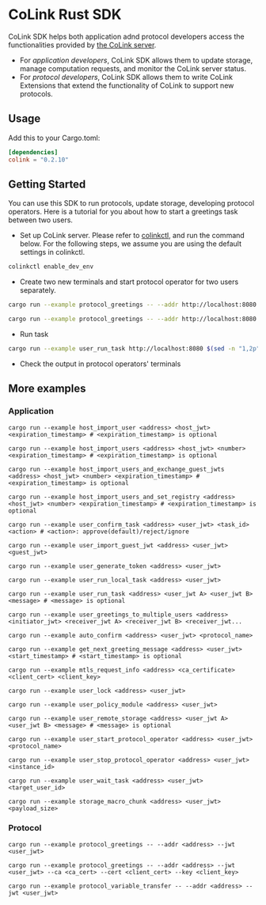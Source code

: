 # CoLink Rust SDK

CoLink SDK helps both application adnd protocol developers access the functionalities provided by [the CoLink server](https://github.com/CoLearn-Dev/colink-server-dev).

- For *application developers*, CoLink SDK allows them to update storage, manage computation requests, and monitor the CoLink server status.
- For *protocol developers*, CoLink SDK allows them to write CoLink Extensions that extend the functionality of CoLink to support new protocols.

## Usage
Add this to your Cargo.toml:
```toml
[dependencies]
colink = "0.2.10"
```

## Getting Started
You can use this SDK to run protocols, update storage, developing protocol operators. Here is a tutorial for you about how to start a greetings task between two users.
- Set up CoLink server.
Please refer to [colinkctl](https://github.com/CoLearn-Dev/colinkctl), and run the command below. For the following steps, we assume you are using the default settings in colinkctl.
```bash
colinkctl enable_dev_env
```
- Create two new terminals and start protocol operator for two users separately.
```bash
cargo run --example protocol_greetings -- --addr http://localhost:8080 --jwt $(sed -n "1,1p" ~/.colink/user_token.txt)
```
```bash
cargo run --example protocol_greetings -- --addr http://localhost:8080 --jwt $(sed -n "2,2p" ~/.colink/user_token.txt)
```
- Run task
```bash
cargo run --example user_run_task http://localhost:8080 $(sed -n "1,2p" ~/.colink/user_token.txt)
```
- Check the output in protocol operators' terminals

## More examples
### Application
```
cargo run --example host_import_user <address> <host_jwt> <expiration_timestamp> # <expiration_timestamp> is optional
```
```
cargo run --example host_import_users <address> <host_jwt> <number> <expiration_timestamp> # <expiration_timestamp> is optional
```
```
cargo run --example host_import_users_and_exchange_guest_jwts <address> <host_jwt> <number> <expiration_timestamp> # <expiration_timestamp> is optional
```
```
cargo run --example host_import_users_and_set_registry <address> <host_jwt> <number> <expiration_timestamp> # <expiration_timestamp> is optional
```
```
cargo run --example user_confirm_task <address> <user_jwt> <task_id> <action> # <action>: approve(default)/reject/ignore
```
```
cargo run --example user_import_guest_jwt <address> <user_jwt> <guest_jwt>
```
```
cargo run --example user_generate_token <address> <user_jwt>
```
```
cargo run --example user_run_local_task <address> <user_jwt>
```
```
cargo run --example user_run_task <address> <user_jwt A> <user_jwt B> <message> # <message> is optional
```
```
cargo run --example user_greetings_to_multiple_users <address> <initiator_jwt> <receiver_jwt A> <receiver_jwt B> <receiver_jwt...
```
```
cargo run --example auto_confirm <address> <user_jwt> <protocol_name>
```
```
cargo run --example get_next_greeting_message <address> <user_jwt> <start_timestamp> # <start_timestamp> is optional
```
```
cargo run --example mtls_request_info <address> <ca_certificate> <client_cert> <client_key>
```
```
cargo run --example user_lock <address> <user_jwt>
```
```
cargo run --example user_policy_module <address> <user_jwt>
```
```
cargo run --example user_remote_storage <address> <user_jwt A> <user_jwt B> <message> # <message> is optional
```
```
cargo run --example user_start_protocol_operator <address> <user_jwt> <protocol_name>
```
```
cargo run --example user_stop_protocol_operator <address> <user_jwt> <instance_id>
```
```
cargo run --example user_wait_task <address> <user_jwt> <target_user_id>
```
```
cargo run --example storage_macro_chunk <address> <user_jwt> <payload_size>
```

### Protocol
```
cargo run --example protocol_greetings -- --addr <address> --jwt <user_jwt>
```
```
cargo run --example protocol_greetings -- --addr <address> --jwt <user_jwt> --ca <ca_cert> --cert <client_cert> --key <client_key>
```
```
cargo run --example protocol_variable_transfer -- --addr <address> --jwt <user_jwt>
```
